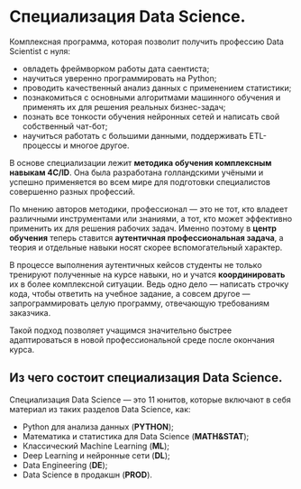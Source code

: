 # Специализация Data Science.

Комплексная программа, которая позволит получить профессию Data Scientist с нуля:
* овладеть фреймворком работы дата саентиста; 
* научиться уверенно программировать на Python;
* проводить качественный анализ данных с применением статистики;
* познакомиться с  основными алгоритмами машинного обучения и применять их для решения реальных бизнес-задач;
* познать все тонкости обучения нейронных сетей и написать свой собственный чат-бот;
* научиться работать с большими данными, поддерживать ETL-процессы и многое другое.

В основе специализации лежит **методика обучения комплексным навыкам 4C/ID**. Она была разработана голландскими учёными и успешно применяется во всем мире для подготовки специалистов совершенно разных профессий. 

По мнению авторов методики, профессионал — это не тот, кто владеет различными инструментами или знаниями, а тот, кто может эффективно применить их для решения рабочих задач. Именно поэтому в **центр обучения** теперь ставится **аутентичная профессиональная задача**, а теория и отдельные навыки носят скорее вспомогательный характер.

В процессе выполнения аутентичных кейсов студенты не только тренируют полученные на курсе навыки, но и учатся **координировать** их в более комплексной ситуации. Ведь одно дело — написать строчку кода, чтобы ответить на учебное задание, а совсем другое — запрограммировать целую программу, отвечающую требованиям заказчика.

Такой подход позволяет учащимся значительно быстрее адаптироваться в новой профессиональной среде после окончания курса.

## Из чего состоит специализация Data Science.

Специализация Data Science — это 11 юнитов, которые включают в себя материал из таких разделов Data Science, как:

* Python для анализа данных (**PYTHON**);
* Математика и статистика для Data Science (**MATH&STAT**);
* Классический Machine Learning (**ML**);
* Deep Learning и нейронные сети (**DL**);
* Data Engineering (**DE**);
* Data Science в продакшн (**PROD**).
